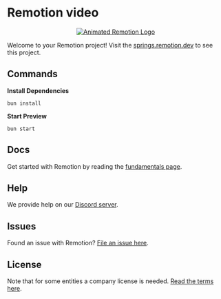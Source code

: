 # Remotion video

<p align="center">
  <a href="https://github.com/remotion-dev/logo">
    <picture>
      <source media="(prefers-color-scheme: dark)" srcset="https://github.com/remotion-dev/logo/raw/main/animated-logo-banner-dark.gif">
      <img alt="Animated Remotion Logo" src="https://github.com/remotion-dev/logo/raw/main/animated-logo-banner-light.gif">
    </picture>
  </a>
</p>

Welcome to your Remotion project! Visit the [springs.remotion.dev](https://springs.remotion.dev) to see this project.

## Commands

**Install Dependencies**

```console
bun install
```

**Start Preview**

```console
bun start
```

## Docs

Get started with Remotion by reading the [fundamentals page](https://www.remotion.dev/docs/the-fundamentals).

## Help

We provide help on our [Discord server](https://remotion.dev/discord).

## Issues

Found an issue with Remotion? [File an issue here](https://github.com/remotion-dev/remotion/issues/new).

## License

Note that for some entities a company license is needed. [Read the terms here](https://github.com/remotion-dev/remotion/blob/main/LICENSE.md).
